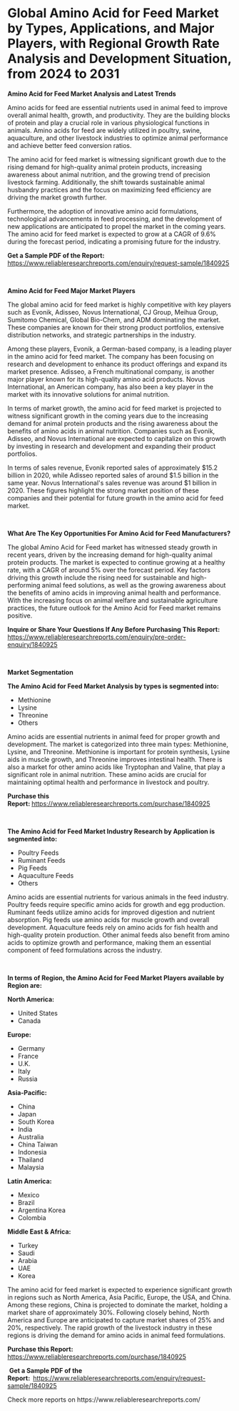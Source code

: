 <p><h1>Global Amino Acid for Feed Market by Types, Applications, and Major Players, with Regional Growth Rate Analysis and Development Situation, from 2024 to 2031</h1></p><p><strong>Amino Acid for Feed Market Analysis and Latest Trends</strong></p>
<p><p>Amino acids for feed are essential nutrients used in animal feed to improve overall animal health, growth, and productivity. They are the building blocks of protein and play a crucial role in various physiological functions in animals. Amino acids for feed are widely utilized in poultry, swine, aquaculture, and other livestock industries to optimize animal performance and achieve better feed conversion ratios.</p><p>The amino acid for feed market is witnessing significant growth due to the rising demand for high-quality animal protein products, increasing awareness about animal nutrition, and the growing trend of precision livestock farming. Additionally, the shift towards sustainable animal husbandry practices and the focus on maximizing feed efficiency are driving the market growth further.</p><p>Furthermore, the adoption of innovative amino acid formulations, technological advancements in feed processing, and the development of new applications are anticipated to propel the market in the coming years. The amino acid for feed market is expected to grow at a CAGR of 9.6% during the forecast period, indicating a promising future for the industry.</p></p>
<p><strong>Get a Sample PDF of the Report:&nbsp;</strong> <a href="https://www.reliableresearchreports.com/enquiry/request-sample/1840925">https://www.reliableresearchreports.com/enquiry/request-sample/1840925</a></p>
<p>&nbsp;</p>
<p><strong>Amino Acid for Feed Major Market Players</strong></p>
<p><p>The global amino acid for feed market is highly competitive with key players such as Evonik, Adisseo, Novus International, CJ Group, Meihua Group, Sumitomo Chemical, Global Bio-Chem, and ADM dominating the market. These companies are known for their strong product portfolios, extensive distribution networks, and strategic partnerships in the industry.</p><p>Among these players, Evonik, a German-based company, is a leading player in the amino acid for feed market. The company has been focusing on research and development to enhance its product offerings and expand its market presence. Adisseo, a French multinational company, is another major player known for its high-quality amino acid products. Novus International, an American company, has also been a key player in the market with its innovative solutions for animal nutrition.</p><p>In terms of market growth, the amino acid for feed market is projected to witness significant growth in the coming years due to the increasing demand for animal protein products and the rising awareness about the benefits of amino acids in animal nutrition. Companies such as Evonik, Adisseo, and Novus International are expected to capitalize on this growth by investing in research and development and expanding their product portfolios.</p><p>In terms of sales revenue, Evonik reported sales of approximately $15.2 billion in 2020, while Adisseo reported sales of around $1.5 billion in the same year. Novus International's sales revenue was around $1 billion in 2020. These figures highlight the strong market position of these companies and their potential for future growth in the amino acid for feed market.</p></p>
<p>&nbsp;</p>
<p><strong>What Are The Key Opportunities For Amino Acid for Feed Manufacturers?</strong></p>
<p><p>The global Amino Acid for Feed market has witnessed steady growth in recent years, driven by the increasing demand for high-quality animal protein products. The market is expected to continue growing at a healthy rate, with a CAGR of around 5% over the forecast period. Key factors driving this growth include the rising need for sustainable and high-performing animal feed solutions, as well as the growing awareness about the benefits of amino acids in improving animal health and performance. With the increasing focus on animal welfare and sustainable agriculture practices, the future outlook for the Amino Acid for Feed market remains positive.</p></p>
<p><strong>Inquire or Share Your Questions If Any Before Purchasing This Report:</strong> <a href="https://www.reliableresearchreports.com/enquiry/pre-order-enquiry/1840925">https://www.reliableresearchreports.com/enquiry/pre-order-enquiry/1840925</a></p>
<p>&nbsp;</p>
<p><strong>Market Segmentation</strong></p>
<p><strong>The Amino Acid for Feed Market Analysis by types is segmented into:</strong></p>
<p><ul><li>Methionine</li><li>Lysine</li><li>Threonine</li><li>Others</li></ul></p>
<p><p>Amino acids are essential nutrients in animal feed for proper growth and development. The market is categorized into three main types: Methionine, Lysine, and Threonine. Methionine is important for protein synthesis, Lysine aids in muscle growth, and Threonine improves intestinal health. There is also a market for other amino acids like Tryptophan and Valine, that play a significant role in animal nutrition. These amino acids are crucial for maintaining optimal health and performance in livestock and poultry.</p></p>
<p><strong>Purchase this Report:&nbsp;</strong><a href="https://www.reliableresearchreports.com/purchase/1840925">https://www.reliableresearchreports.com/purchase/1840925</a></p>
<p>&nbsp;</p>
<p><strong>The Amino Acid for Feed Market Industry Research by Application is segmented into:</strong></p>
<p><ul><li>Poultry Feeds</li><li>Ruminant Feeds</li><li>Pig Feeds</li><li>Aquaculture Feeds</li><li>Others</li></ul></p>
<p><p>Amino acids are essential nutrients for various animals in the feed industry. Poultry feeds require specific amino acids for growth and egg production. Ruminant feeds utilize amino acids for improved digestion and nutrient absorption. Pig feeds use amino acids for muscle growth and overall development. Aquaculture feeds rely on amino acids for fish health and high-quality protein production. Other animal feeds also benefit from amino acids to optimize growth and performance, making them an essential component of feed formulations across the industry.</p></p>
<p>&nbsp;</p>
<p><strong>In terms of Region, the Amino Acid for Feed Market Players available by Region are:</strong></p>
<p>
    <p> <strong> North America: </strong>
        <ul>
            <li>United States</li>
            <li>Canada</li>
        </ul>
        </p> 
    <p> <strong> Europe: </strong>
        <ul>
            <li>Germany</li>
            <li>France</li>
            <li>U.K.</li>
            <li>Italy</li>
            <li>Russia</li>
        </ul>
        </p> 
    <p> <strong> Asia-Pacific: </strong>
        <ul>
            <li>China</li>
            <li>Japan</li>
            <li>South Korea</li>
            <li>India</li>
            <li>Australia</li>
            <li>China Taiwan</li>
            <li>Indonesia</li>
            <li>Thailand</li>
            <li>Malaysia</li>
        </ul>
        </p> 
    <p> <strong> Latin America: </strong>
        <ul>
            <li>Mexico</li>
            <li>Brazil</li>
            <li>Argentina Korea</li>
            <li>Colombia</li>
        </ul>
        </p> 
    <p> <strong> Middle East & Africa: </strong>
        <ul>
            <li>Turkey</li>
            <li>Saudi</li>
            <li>Arabia</li>
            <li>UAE</li>
            <li>Korea</li>
        </ul>
    </p>
    </p>
<p><p>The amino acid for feed market is expected to experience significant growth in regions such as North America, Asia Pacific, Europe, the USA, and China. Among these regions, China is projected to dominate the market, holding a market share of approximately 30%. Following closely behind, North America and Europe are anticipated to capture market shares of 25% and 20%, respectively. The rapid growth of the livestock industry in these regions is driving the demand for amino acids in animal feed formulations.</p></p>
<p><strong>Purchase this Report: </strong><a href="https://www.reliableresearchreports.com/purchase/1840925">https://www.reliableresearchreports.com/purchase/1840925</a></p>
<p>&nbsp;<strong>Get a Sample PDF of the Report:&nbsp;&nbsp;</strong><a href="https://www.reliableresearchreports.com/enquiry/request-sample/1840925">https://www.reliableresearchreports.com/enquiry/request-sample/1840925</a></p>
<p><strong></strong></p>
<p>Check more reports on https://www.reliableresearchreports.com/</p>